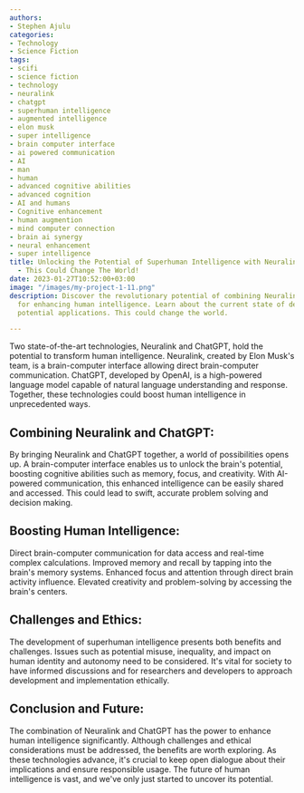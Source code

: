```yaml
---
authors:
- Stephen Ajulu
categories:
- Technology
- Science Fiction
tags:
- scifi
- science fiction
- technology
- neuralink
- chatgpt
- superhuman intelligence
- augmented intelligence
- elon musk
- super intelligence
- brain computer interface
- ai powered communication
- AI
- man
- human
- advanced cognitive abilities
- advanced cognition
- AI and humans
- Cognitive enhancement
- human augmention
- mind computer connection
- brain ai synergy
- neural enhancement
- super intelligence
title: Unlocking the Potential of Superhuman Intelligence with Neuralink and ChatGPT
  - This Could Change The World!
date: 2023-01-27T10:52:00+03:00
image: "/images/my-project-1-11.png"
description: Discover the revolutionary potential of combining Neuralink and ChatGPT
  for enhancing human intelligence. Learn about the current state of development and
  potential applications. This could change the world.

---
```

Two state-of-the-art technologies, Neuralink and ChatGPT, hold the potential to transform human intelligence. Neuralink, created by Elon Musk's team, is a brain-computer interface allowing direct brain-computer communication. ChatGPT, developed by OpenAI, is a high-powered language model capable of natural language understanding and response. Together, these technologies could boost human intelligence in unprecedented ways.

## Combining Neuralink and ChatGPT:
By bringing Neuralink and ChatGPT together, a world of possibilities opens up. A brain-computer interface enables us to unlock the brain's potential, boosting cognitive abilities such as memory, focus, and creativity. With AI-powered communication, this enhanced intelligence can be easily shared and accessed. This could lead to swift, accurate problem solving and decision making.

## Boosting Human Intelligence:
Direct brain-computer communication for data access and real-time complex calculations.
Improved memory and recall by tapping into the brain's memory systems.
Enhanced focus and attention through direct brain activity influence.
Elevated creativity and problem-solving by accessing the brain's centers.

## Challenges and Ethics:
The development of superhuman intelligence presents both benefits and challenges. Issues such as potential misuse, inequality, and impact on human identity and autonomy need to be considered. It's vital for society to have informed discussions and for researchers and developers to approach development and implementation ethically.

## Conclusion and Future:
The combination of Neuralink and ChatGPT has the power to enhance human intelligence significantly. Although challenges and ethical considerations must be addressed, the benefits are worth exploring. As these technologies advance, it's crucial to keep open dialogue about their implications and ensure responsible usage. The future of human intelligence is vast, and we've only just started to uncover its potential.

